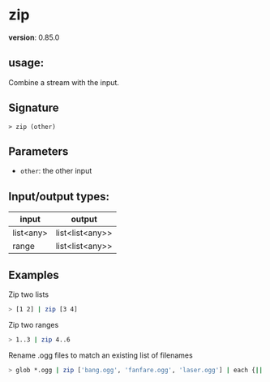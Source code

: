 # zip

**version**: 0.85.0

## **usage**:

Combine a stream with the input.

## Signature

`> zip (other)`

## Parameters

- `other`: the other input

## Input/output types:

| input       | output              |
| ----------- | ------------------- |
| list\<any\> | list\<list\<any\>\> |
| range       | list\<list\<any\>\> |

## Examples

Zip two lists

```bash
> [1 2] | zip [3 4]
```

Zip two ranges

```bash
> 1..3 | zip 4..6
```

Rename .ogg files to match an existing list of filenames

```bash
> glob *.ogg | zip ['bang.ogg', 'fanfare.ogg', 'laser.ogg'] | each {|| mv $in.0 $in.1 }
```
